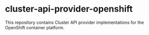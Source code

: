 # cluster-api-provider-openshift

This repository contains Cluster API provider implementations for the OpenShift container platform.

